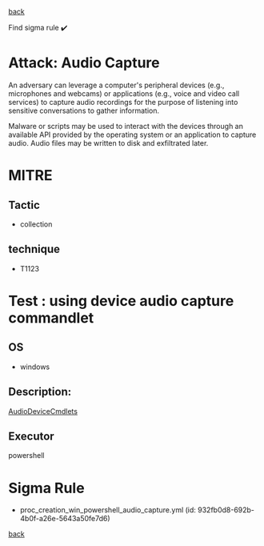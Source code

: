 
[back](../index.md)

Find sigma rule :heavy_check_mark: 

# Attack: Audio Capture 

An adversary can leverage a computer's peripheral devices (e.g., microphones and webcams) or applications (e.g., voice and video call services) to capture audio recordings for the purpose of listening into sensitive conversations to gather information.

Malware or scripts may be used to interact with the devices through an available API provided by the operating system or an application to capture audio. Audio files may be written to disk and exfiltrated later.

# MITRE
## Tactic
  - collection


## technique
  - T1123


# Test : using device audio capture commandlet
## OS
  - windows


## Description:
[AudioDeviceCmdlets](https://github.com/cdhunt/WindowsAudioDevice-Powershell-Cmdlet)


## Executor
powershell

# Sigma Rule
 - proc_creation_win_powershell_audio_capture.yml (id: 932fb0d8-692b-4b0f-a26e-5643a50fe7d6)



[back](../index.md)
